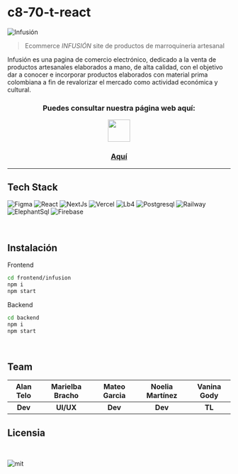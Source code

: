 # c8-70-t-react

![Infusión](https://firebasestorage.googleapis.com/v0/b/backend-econmerce.appspot.com/o/DSC00012.jpg?alt=media&token=89cb95d7-bf7b-450e-accd-c3a8e19b7c5e)
> Ecommerce _INFUSIÓN_ site de productos de marroquineria artesanal

Infusión es una pagina de comercio electrónico, dedicado a la venta de productos artesanales elaborados a mano, de alta calidad, con el objetivo dar a conocer e incorporar productos elaborados con material prima colombiana a fin de revalorizar el mercado como actividad económica y cultural.

<h3 align="center"><b>Puedes consultar nuestra página web aquí:</b></h3>

<p align="center">
<img width="50px" align="center" src="https://firebasestorage.googleapis.com/v0/b/backend-econmerce.appspot.com/o/LOGO.png?alt=media&token=4307f6e4-8a53-4582-88a5-eaf9df2f4d91"/>
</p>

<h3 align="center"><a href="https://front-c8-70-t-react-r9veg73r7-c8-70.vercel.app" target="_blank" rel="noopener noreferrer">Aquí</a></h3>

<hr/>

## Tech Stack

![Figma](https://img.shields.io/badge/Figma-purple?style=flat-square&logo=figma&logoColor=f0efe7)
![React](https://img.shields.io/badge/React-181717?style=flat-square&logo=react&logoColor=00d8ff)
![NextJs](https://img.shields.io/badge/Next-181717?style=flat-square&logo=next.js&logoColor=white)
![Vercel](https://img.shields.io/badge/Vercel-white?style=flat-square&logo=vercel.js&logoColor=181717)
![Lb4](https://img.shields.io/badge/Loopback-blue?style=flat-square&logo=loopback.js&logoColor=white)
![Postgresql](https://img.shields.io/badge/Postgresql-f0efe7?style=flat-square&logo=postgresql&logoColor=blue)
![Railway](https://img.shields.io/badge/Railway-181717?style=flat-square&logo=railway.js&logoColor=white)
![ElephantSql](https://img.shields.io/badge/Elephantsql.js-215732?style=flat-square&logo=elephantsql.js&logoColor=white)
![Firebase](https://img.shields.io/badge/Firebase-orange?style=flat-square&logo=firebase.js&logoColor=white)

<br/>

## Instalación

Frontend

```sh
cd frontend/infusion
npm i
npm start
```

Backend
```sh
cd backend
npm i
npm start
```
<br/>

## Team

| Alan Telo | Marielba Bracho | Mateo Garcia | Noelia Martínez | Vanina Gody |
|:-:|:-:|:-:|:-:|:-:|
| **Dev**| **UI/UX**| **Dev**| **Dev**| **TL**|

## Licensia

<br/>

![mit](https://img.shields.io/bower/l/mi)
